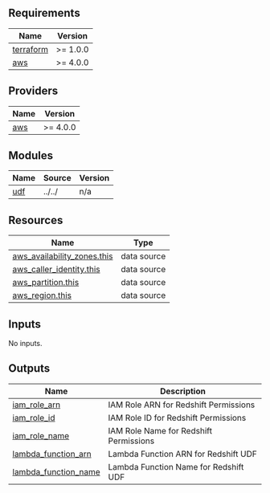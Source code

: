 <!-- BEGIN_TF_DOCS -->
## Requirements

| Name | Version |
|------|---------|
| <a name="requirement_terraform"></a> [terraform](#requirement\_terraform) | >= 1.0.0 |
| <a name="requirement_aws"></a> [aws](#requirement\_aws) | >= 4.0.0 |

## Providers

| Name | Version |
|------|---------|
| <a name="provider_aws"></a> [aws](#provider\_aws) | >= 4.0.0 |

## Modules

| Name | Source | Version |
|------|--------|---------|
| <a name="module_udf"></a> [udf](#module\_udf) | ../../ | n/a |

## Resources

| Name | Type |
|------|------|
| [aws_availability_zones.this](https://registry.terraform.io/providers/hashicorp/aws/latest/docs/data-sources/availability_zones) | data source |
| [aws_caller_identity.this](https://registry.terraform.io/providers/hashicorp/aws/latest/docs/data-sources/caller_identity) | data source |
| [aws_partition.this](https://registry.terraform.io/providers/hashicorp/aws/latest/docs/data-sources/partition) | data source |
| [aws_region.this](https://registry.terraform.io/providers/hashicorp/aws/latest/docs/data-sources/region) | data source |

## Inputs

No inputs.

## Outputs

| Name | Description |
|------|-------------|
| <a name="output_iam_role_arn"></a> [iam\_role\_arn](#output\_iam\_role\_arn) | IAM Role ARN for Redshift Permissions |
| <a name="output_iam_role_id"></a> [iam\_role\_id](#output\_iam\_role\_id) | IAM Role ID for Redshift Permissions |
| <a name="output_iam_role_name"></a> [iam\_role\_name](#output\_iam\_role\_name) | IAM Role Name for Redshift Permissions |
| <a name="output_lambda_function_arn"></a> [lambda\_function\_arn](#output\_lambda\_function\_arn) | Lambda Function ARN for Redshift UDF |
| <a name="output_lambda_function_name"></a> [lambda\_function\_name](#output\_lambda\_function\_name) | Lambda Function Name for Redshift UDF |
<!-- END_TF_DOCS -->